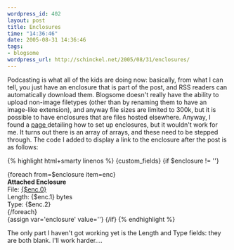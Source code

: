 ```yaml
--- 
wordpress_id: 402
layout: post
title: Enclosures
time: "14:36:46"
date: 2005-08-31 14:36:46
tags: 
- blogsome
wordpress_url: http://schinckel.net/2005/08/31/enclosures/
---
```

Podcasting is what all of the kids are doing now: basically, from what I can tell, you just have an enclosure that is part of the post, and RSS readers can automatically download them. Blogsome doesn't really have the ability to upload non-image filetypes (other than by renaming them to have an image-like extension), and anyway file sizes are limited to 300k, but it is possible to have enclosures that are files hosted elsewhere. Anyway, I found a [page ][1]detailing how to set up enclosures, but it wouldn't work for me. It turns out there is an array of arrays, and these need to be stepped through. The code I added to display a link to the enclosure after the post is as follows: 
    
{% highlight html+smarty linenos %}
    {custom_fields}
    {if $enclosure != ''}
        <div class="enclosures">
            {foreach from=$enclosure item=enc}
                <div class="enclosure"><b>Attached Enclosure</b><br />
                    File: <a href="{$enc.0}">{$enc.0}</a><br />
                    Length: {$enc.1} bytes<br />
                    Type: {$enc.2}<br />
                </div>
            {/foreach}
        </div>
        {assign var='enclosure' value=''} <!-- reset enclosure variable again! -->
    {/if}
{% endhighlight %}

The only part I haven't got working yet is the Length and Type fields: they are both blank. I'll work harder.... 

   [1]: http://blogs.linux.ie/xeer/2004/10/11/enclosures-in-wordpress/

